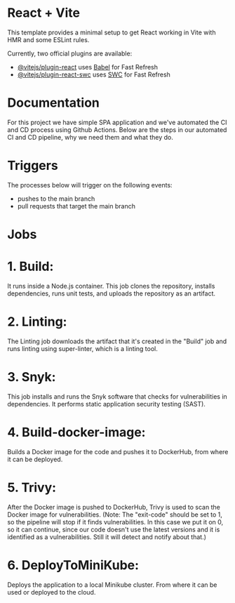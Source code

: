 # React + Vite

This template provides a minimal setup to get React working in Vite with HMR and some ESLint rules.

Currently, two official plugins are available:

- [@vitejs/plugin-react](https://github.com/vitejs/vite-plugin-react/blob/main/packages/plugin-react/README.md) uses [Babel](https://babeljs.io/) for Fast Refresh
- [@vitejs/plugin-react-swc](https://github.com/vitejs/vite-plugin-react-swc) uses [SWC](https://swc.rs/) for Fast Refresh
# Documentation
For this project we have simple SPA application and we've automated the CI and CD process using Github Actions. Below are the steps in our automated CI and CD pipeline, why we need them and what they do.
# Triggers
The processes below will trigger on the following events:
- pushes to the main branch
- pull requests that target the main branch
# Jobs
# 1. Build:
It runs inside a Node.js container.
This job clones the repository, installs dependencies, runs unit tests, and uploads the repository as an artifact.
# 2. Linting:
The Linting job downloads the artifact that it's created in the "Build" job and runs linting using super-linter, which is a linting tool.
# 3. Snyk:
This job installs and runs the Snyk software that checks for vulnerabilities in dependencies. It performs static application security testing (SAST).
# 4. Build-docker-image:
Builds a Docker image for the code and pushes it to DockerHub, from where it can be deployed.
# 5. Trivy:
After the Docker image is pushed to DockerHub, Trivy is used to scan the Docker image for vulnerabilities. (Note: The "exit-code" should be set to 1, so the pipeline will stop if it finds vulnerabilities. In this case we put it on 0, so it can continue, since our code doesn't use the latest versions and it is identified as a vulnerabilities. Still it will detect and notify about that.) 
# 6. DeployToMiniKube:
Deploys the application to a local Minikube cluster. From where it can be used or deployed to the cloud.
